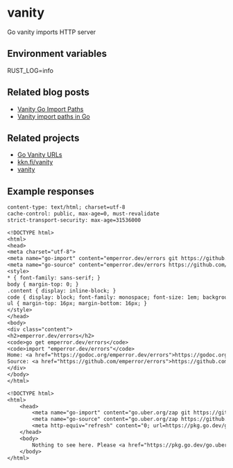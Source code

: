 # vanity

Go vanity imports HTTP server

## Environment variables

RUST_LOG=info

## Related blog posts

- [Vanity Go Import Paths](https://blog.bramp.net/post/2017/10/02/vanity-go-import-paths/)
- [Vanity import paths in Go](https://sagikazarmark.hu/blog/vanity-import-paths-in-go/)

## Related projects

- [Go Vanity URLs](https://github.com/GoogleCloudPlatform/govanityurls)
- [kkn.fi/vanity](https://github.com/kare/vanity)
- [vanity](https://github.com/hawx/vanity)

## Example responses

```txt
content-type: text/html; charset=utf-8
cache-control: public, max-age=0, must-revalidate
strict-transport-security: max-age=31536000

<!DOCTYPE html>
<html>
<head>
<meta charset="utf-8">
<meta name="go-import" content="emperror.dev/errors git https://github.com/emperror/errors">
<meta name="go-source" content="emperror.dev/errors https://github.com/emperror/errors https://github.com/emperror/errors/tree/master{/dir} https://github.com/emperror/errors/blob/master{/dir}/{file}#L{line}">
<style>
* { font-family: sans-serif; }
body { margin-top: 0; }
.content { display: inline-block; }
code { display: block; font-family: monospace; font-size: 1em; background-color: #d5d5d5; padding: 1em; margin-bottom: 16px; }
ul { margin-top: 16px; margin-bottom: 16px; }
</style>
</head>
<body>
<div class="content">
<h2>emperror.dev/errors</h2>
<code>go get emperror.dev/errors</code>
<code>import "emperror.dev/errors"</code>
Home: <a href="https://godoc.org/emperror.dev/errors">https://godoc.org/emperror.dev/errors</a><br/>
Source: <a href="https://github.com/emperror/errors">https://github.com/emperror/errors</a><br/>
</div>
</body>
</html>
```

```txt
<!DOCTYPE html>
<html>
    <head>
        <meta name="go-import" content="go.uber.org/zap git https://github.com/uber-go/zap">
        <meta name="go-source" content="go.uber.org/zap https://github.com/uber-go/zap https://github.com/uber-go/zap/tree/master{/dir} https://github.com/uber-go/zap/tree/master{/dir}/{file}#L{line}">
        <meta http-equiv="refresh" content="0; url=https://pkg.go.dev/go.uber.org/zap/errors">
    </head>
    <body>
        Nothing to see here. Please <a href="https://pkg.go.dev/go.uber.org/zap/errors">move along</a>.
    </body>
</html>
```
